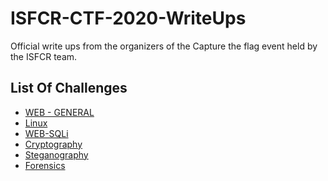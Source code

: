 # ISFCR-CTF-2020-WriteUps

Official write ups from the organizers of the Capture the flag event held by the ISFCR team.

## List Of Challenges

+ <a href = ".\Web\WriteUps">WEB - GENERAL </a>
+ <a href = ".\Linux\WriteUps">Linux </a>
+ <a href = ".\Web-SQLi\WriteUps">WEB-SQLi </a>
+ <a href = ".\Crypto\WriteUps">Cryptography </a>
+ <a href = ".\Steganography\WriteUps">Steganography </a>
+ <a href = ".\Forensics\WriteUps">Forensics </a>

